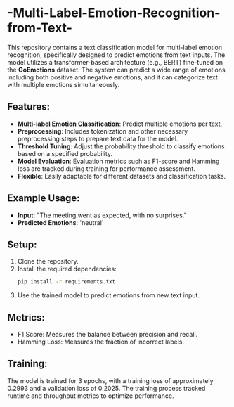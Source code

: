 # -Multi-Label-Emotion-Recognition-from-Text-

This repository contains a text classification model for multi-label emotion recognition, specifically designed to predict emotions from text inputs. The model utilizes a transformer-based architecture (e.g., BERT) fine-tuned on the **GoEmotions** dataset. The system can predict a wide range of emotions, including both positive and negative emotions, and it can categorize text with multiple emotions simultaneously.

## Features:
- **Multi-label Emotion Classification**: Predict multiple emotions per text.
- **Preprocessing**: Includes tokenization and other necessary preprocessing steps to prepare text data for the model.
- **Threshold Tuning**: Adjust the probability threshold to classify emotions based on a specified probability.
- **Model Evaluation**: Evaluation metrics such as F1-score and Hamming loss are tracked during training for performance assessment.
- **Flexible**: Easily adaptable for different datasets and classification tasks.

## Example Usage:
- **Input**: "The meeting went as expected, with no surprises."
- **Predicted Emotions**: 'neutral'

## Setup:
1. Clone the repository.
2. Install the required dependencies:
   ```bash
   pip install -r requirements.txt
   ```
3. Use the trained model to predict emotions from new text input.

## Metrics:
- F1 Score: Measures the balance between precision and recall.
- Hamming Loss: Measures the fraction of incorrect labels.

## Training:
The model is trained for 3 epochs, with a training loss of approximately 0.2993 and a validation loss of 0.2025. The training process tracked runtime and throughput metrics to optimize performance.


